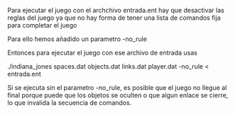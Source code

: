 Para ejecutar el juego con el archchivo entrada.ent hay que desactivar las reglas del juego
ya que no hay forma de tener una lista de comandos fija para completar el juego

Para ello hemos añadido un parametro -no_rule 

Entonces para ejecutar el juego con ese archivo de entrada usas

./indiana_jones spaces.dat objects.dat links.dat player.dat -no_rule < entrada.ent


Si se ejecuta sin el parametro -no_rule, es posible que el juego no llegue al final porque
puede que los objetos se oculten o que algun enlace se cierre, lo que invalida la secuencia de comandos.

